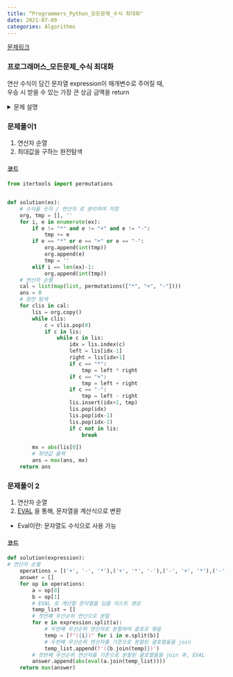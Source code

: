 ```yaml
---
title: “Programmers_Python_모든문제_수식 최대화"
date: 2021-07-09
categories: Algorithms
---
```


[문제링크](https://programmers.co.kr/learn/courses/30/lessons/67257)


### 프로그래머스_모든문제_수식 최대화

연산 수식이 담긴 문자열 expression이 매개변수로 주어질 때,<br> 
우승 시 받을 수 있는 가장 큰 상금 금액을 return

<details>
  <summary>문제 설명</summary>

#### 입출력 예 #1<br>
[* , +, -] 로 연산자 우선순위를 정했을 때, 가장 큰 절댓값을 얻을 수 있습니다.<br>
연산 순서는 아래와 같습니다.<br>
 <br>
100-200*300-500+20<br>
= 100-(200*300)-500+20<br>
= 100-60000-(500+20)<br>
= (100-60000)-520<br>
= (-59900-520)<br>
= -60420<br>
<br>
따라서, 우승 시 받을 수 있는 상금은 |-60420| = 60420 입니다.

</details>


### 문제풀이1
1. 연산자 순열
2. 최대값을 구하는 완전탐색

#### 코드

```python
from itertools import permutations


def solution(ex):
    # 수식을 숫자 / 연산자 로 분리하여 저장
    org, tmp = [], ''
    for i, e in enumerate(ex):
        if e != "*" and e != "+" and e != "-":
            tmp += e
        if e == "*" or e == "+" or e == "-":
            org.append(int(tmp))
            org.append(e)
            tmp = ''
        elif i == len(ex)-1:
            org.append(int(tmp))
    # 연산자 순열
    cal = list(map(list, permutations(["*", "+", "-"])))
    ans = 0
    # 완전 탐색
    for clis in cal:
        lis = org.copy()
        while clis:
            c = clis.pop(0)
            if c in lis:
                while c in lis:
                    idx = lis.index(c)
                    left = lis[idx-1]
                    right = lis[idx+1]
                    if c == "*":
                        tmp = left * right
                    if c == "+":
                        tmp = left + right
                    if c == "-":
                        tmp = left - right
                    lis.insert(idx+2, tmp)
                    lis.pop(idx)
                    lis.pop(idx-1)
                    lis.pop(idx-1)
                    if c not in lis:
                        break

        mx = abs(lis[0])
        # 최댓값 출력
        ans = max(ans, mx)
    return ans
```

### 문제풀이 2
1. 연산자 순열
2. [EVAL](https://www.programiz.com/python-programming/methods/built-in/eval) 을 통해, 문자열을 계산식으로 변환
* Eval이란: 문자열도 수식으로 사용 가능

#### 코드

```python
def solution(expression):
# 연산자 순열
    operations = [('+', '-', '*'),('+', '*', '-'),('-', '+', '*'),('-', '*', '+'),('*', '+', '-'),('*', '-', '+')]
    answer = []
    for op in operations:
        a = op[0]
        b = op[1]
        # EVAL 로 계산할 문자열을 담을 리스트 생성
        temp_list = []
        # 첫번째 우선순위 연산으로 분할
        for e in expression.split(a):
            # 두번째 우선순위 연산자로 분할하여 괄호로 묶음
            temp = [f"({i})" for i in e.split(b)]
            # 두번째 우선순위 연산자를 기준으로 분할된 괄호열들을 join
            temp_list.append(f'({b.join(temp)})')
        # 첫번째 우선순위 연산자를 기준으로 분할된 괄호열들을 join 후, EVAL
        answer.append(abs(eval(a.join(temp_list))))
    return max(answer)
```
